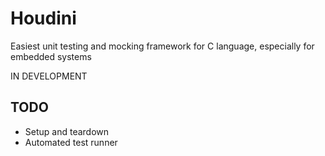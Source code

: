 # Houdini
Easiest unit testing and mocking framework for C language, especially for embedded systems

IN DEVELOPMENT

## TODO
- Setup and teardown
- Automated test runner
